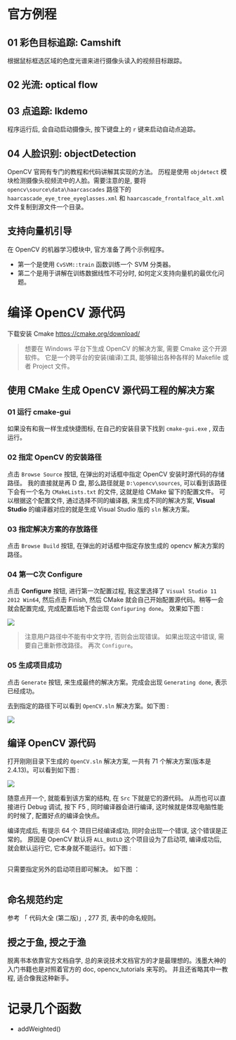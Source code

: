 # 官方例程

## 01 彩色目标追踪: Camshift
根据鼠标框选区域的色度光谱来进行摄像头读入的视频目标跟踪。

## 02 光流: optical flow


## 03 点追踪: lkdemo
程序运行后, 会自动启动摄像头, 按下键盘上的 `r` 键来启动自动点追踪。

## 04 人脸识别: objectDetection
OpenCV 官网有专门的教程和代码讲解其实现的方法。 历程是使用 `objdetect` 模块检测摄像头视频流中的人脸。需要注意的是, 要将 `opencv\source\data\haarcascades` 路径下的 `haarcascade_eye_tree_eyeglasses.xml` 和 `haarcascade_frontalface_alt.xml` 文件复制到源文件一个目录。

## 支持向量机引导
在 OpenCV 的机器学习模块中, 官方准备了两个示例程序。

* 第一个是使用 `CvSVM::train` 函数训练一个 SVM 分类器。
* 第二个是用于讲解在训练数据线性不可分时, 如何定义支持向量机的最优化问题。

# 编译 OpenCV 源代码
下载安装 Cmake https://cmake.org/download/
> 想要在 Windows 平台下生成 OpenCV 的解决方案, 需要 Cmake 这个开源软件。 它是一个跨平台的安装(编译)工具, 能够输出各种各样的 Makefile 或者 Project 文件。

## 使用 CMake 生成 OpenCV 源代码工程的解决方案

### 01 运行 cmake-gui
如果没有和我一样生成快捷图标, 在自己的安装目录下找到 `cmake-gui.exe` , 双击运行。

### 02 指定 OpenCV 的安装路径
点击 `Browse Source` 按钮, 在弹出的对话框中指定 OpenCV 安装时源代码的存储路径。 我的直接就是再 D 盘, 那么路径就是 `D:\opencv\sources`, 可以看到该路径下会有一个名为 `CMakeLists.txt` 的文件, 这就是给 CMake 留下的配置文件。 可以根据这个配置文件, 通过选择不同的编译器, 来生成不同的解决方案,  **Visual Studio** 的编译器对应的就是生成 Visual Studio 版的 `sln` 解决方案。

### 03 指定解决方案的存放路径
点击 `Browse Build` 按钮, 在弹出的对话框中指定存放生成的 opencv 解决方案的路径。

### 04 第一C次 Configure
点击 **Configure** 按钮, 进行第一次配置过程, 我这里选择了 `Visual Studio 11 2012 Win64`, 然后点击 Finish, 然后 CMake 就会自己开始配置源代码。稍等一会就会配置完成, 完成配置后地下会出现 `Configuring done`。 效果如下图 :

![](http://p2dak62rv.bkt.clouddn.com/2018.3.9_1.png)

> 注意用户路径中不能有中文字符, 否则会出现错误。 如果出现这中错误, 需要自己重新修改路径。 再次 `Configure`。

### 05 生成项目成功
点击 `Generate` 按钮, 来生成最终的解决方案。完成会出现 `Generating done`, 表示已经成功。

去到指定的路径下可以看到 `OpenCV.sln` 解决方案。如下图 :

![](http://p2dak62rv.bkt.clouddn.com/2018.3.9_2.png)

## 编译 OpenCV 源代码
打开刚刚目录下生成的 `OpenCV.sln` 解决方案, 一共有 71 个解决方案(版本是 2.4.13)。可以看到如下图 :

![](http://p2dak62rv.bkt.clouddn.com/2018.3.9_3.png)

随意点开一个, 就能看到该方案的结构, 在 `Src` 下就是它的源代码。 从而也可以直接进行 Debug 调试, 按下 F5 , 同时编译器会进行编译, 这时候就是体现电脑性能的时候了, 配置好点的编译会快点。

编译完成后, 有提示 64 个 项目已经编译成功, 同时会出现一个错误, 这个错误是正常的。 原因是 OpenCV 默认将 `ALL_BUILD` 这个项目设为了启动项, 编译成功后, 就会默认运行它, 它本身就不能运行。如下图 :

![]()

只需要指定另外的启动项目即可解决。 如下图 ：

![]()

## 命名规范约定
参考 「 代码大全 (第二版)」, 277 页, 表中的命名规则。

## 授之于鱼, 授之于渔
脱离书本依靠官方文档自学,  总的来说技术文档官方的才是最理想的。浅墨大神的入门书籍也是对照着官方的 doc, opencv_tutorials 来写的。 并且还省略其中一教程, 适合像我这种新手。

# 记录几个函数

* addWeighted()
